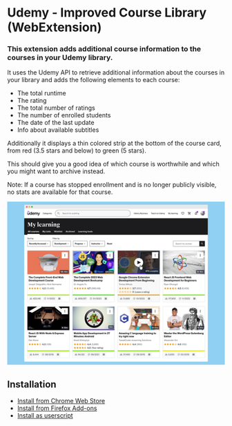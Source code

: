 # Udemy - Improved Course Library (WebExtension)

### This extension adds additional course information to the courses in your Udemy library.

It uses the Udemy API to retrieve additional information about the courses in your library and adds the following elements to each course:

- The total runtime
- The rating
- The total number of ratings
- The number of enrolled students
- The date of the last update
- Info about available subtitles

Additionally it displays a thin colored strip at the bottom of the course card, from red (3.5 stars and below) to green (5 stars).

This should give you a good idea of which course is worthwhile and which you might want to archive instead.

Note: If a course has stopped enrollment and is no longer publicly visible, no stats are available for that course.

![screenshot](assets/screenshot.png)

## Installation

- [Install from Chrome Web Store](https://chrome.google.com/webstore/detail/udemy-improved-course-lib/dmlfcanjgejpgjajoiepgfglmjcnhhlh)
- [Install from Firefox Add-ons](https://addons.mozilla.org/addon/udemy-improved-course-library)
- [Install as userscript](https://greasyfork.org/en/scripts/402838-udemy-improved-course-library)
